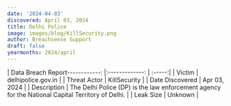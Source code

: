 ```yaml
---
date: '2024-04-03'
discovered: April 03, 2024
title: Delhi Police
image: images/blog/KillSecurity.png
author: Breachsense Support
draft: false
yearmonths: 2024/april
---
```


| Data Breach Report------------:     |:-------------:    | :-----:|
| Victim      | delhipolice.gov.in      | 
| Threat Actor      | KillSecurity      | 
| Date Discovered      | Apr 03, 2024      | 
| Description      | The Delhi Police (DP) is the law enforcement agency for the National Capital Territory of Delhi.      | 
| Leak Size      | Unknown      | 

